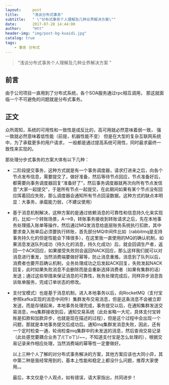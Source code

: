 ```yaml
---
layout:     post
title:      "浅谈分布式事务"
subtitle:   " \"分布式事务个人理解及几种业界解决方案\""
date:       2017-07-28 14:44:00
author:     "Htt"
header-img: "img/post-bg-kuaidi.jpg"
catalog: true
tags:
    - 事务 分布式
---
```

> “浅谈分布式事务个人理解及几种业界解决方案 ”

## 前言

由于公司项目一直用到了分布式系统，各个SOA服务通过rpc相互调用，
那这就面临一个不可避免的问题就是分布式事务。

## 正文

众所周知，系统的可用性和一致性是成反比的，高可用就必然意味着弱一致，
强一致就必然意味着低性能（前提，机器性能不变）
但是在大型的复杂互联网系统中，为了承载更多的用户请求，
一般都是通过提高系统可用性，同时最求最终一致性来实现的。

那处理分步式事务的方案大体有以下几种：

* 二阶段提交事务，这种方式就是有一个事务调度器，请求打进来之后，向各个节点发布信息，需要提交了，做好准备，然后等待节点回应，节点准备好后，都需要向事务调度器回复“准备好了”，然后事务调度器就再次向所有节点发信息"大家一起提交"，于是所有节点一起提交，在此期间如果有某个节点没有回应挥着回应失败，那么调度器会通知所有节点回滚数据。这种方式的缺点本明显：大事务，承载能力弱，（不建议使用）

* 基于消息机制解决，这种方案的是通过依赖消息的可靠性和信息持久化来实现的，比如一个转账场景，A-->B，转账事务接收到转账请求之后，先在本地事务处理插入账单等操作，然后通过MQ发消息给底层账务系统执行扣款，其中要求查入账单后必须要执行转账，首先部分MQ中间件比如（rabbitmq是支持事务持久化的但是性能会下降很多），在这里我一直使用的MQ的确认机制，如果消息发送队列成功（持久化的消息，持久化成功）后，就会回调生产者，返回一个ACK回应，如果接受失败则会返回NACK回应，那么这样我们就可以对消息进行重发，当然消费端要做好幂等，防止消息重推。消息到了队列以后，消费者也要开启确认机制，业务处理成功之后发起ACK回复，失败发起NACK回复，此时如果失败消息不会删除而是会重新选择消费者（如果有集群的话）发送；通过这些举措来保证消息的可靠性，账务处理完成后，同样异步消息告诉账单服务，完成订单状态的修改。

* 支付宝模式）也是基于消息机制，进入本地事务以后，向RocketMQ（支付宝参照kafka实现的消息中间件）集群发布交易消息，但是这条消息不会被立即发送，而是存储起来，本地事务处理完成，事务提交以后，在通知集群发送交易消息，mq集群接收到后，通知交易系统（此处省略一大坨，具体支付宝转账是扣款和加款异步，也就是现在描述的过程），但是这个过程中会出现一个问题，那就是本地事务提交后成功后。通知mq集群发消息失败，因此，还有一个定时检查一通，轮询检查mq集群中的未发送的消息，然后查询交易记录（此处感觉要耦合业务了/(ㄒoㄒ)/~~，不知道支付宝是怎么处理的），根据交易记录来作相应处理，当然消费端的幂等性一定要做好。

    以上三种个人了解的对分布式事务解决的方案，其他方案应该也大同小异，其中第二种是我经常用到的，基本上性能和稳定上都没什么问题，推荐大家使用。。

    最后，本文仅是个人观点，如有错误，请大家指出，共同进步！

